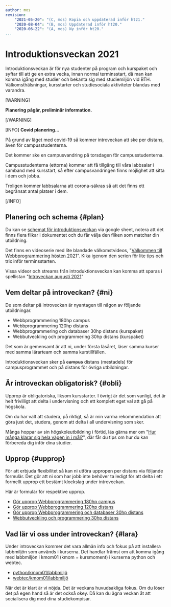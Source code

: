 ```yaml
---
author: mos
revision:
    "2021-05-20": "(C, mos) Kopia och uppdaterad inför ht21."
    "2020-08-04": "(B, mos) Uppdaterad inför ht20."
    "2020-06-22": "(A, mos) Ny inför ht20."
...
```

Introduktionsveckan 2021
==================================

Introduktionsveckan är för nya studenter på program och kurspaket och syftar till att ge en extra vecka, innan normal terminsstart, då man kan komma igång med studier och bekanta sig med studiemiljön vid BTH. Välkomsthälsningar, kursstarter och studiesociala aktiviteter blandas med varandra.

<!--more-->

[WARNING]

**Planering pågår, preliminär information.**

[/WARNING]


[INFO]
**Covid planering...**

På grund av läget med covid-19 så kommer introveckan att ske per distans, även för campusstudenterna.

Det kommer ske en campusvandring på torsdagen för campusstudenterna.

Campusstudenterna (ettorna) kommer att få tillgång till våra labbsalar i samband med kursstart, så efter campusvandringen finns möjlighet att sitta i dem och jobba.

Troligen kommer labbsalarna att corona-säkras så att det finns ett begränsat antal platser i dem.

[/INFO]



Planering och schema {#plan}
-----------------------------------

Du kan se [schemat för introduktionsveckan](https://docs.google.com/spreadsheets/d/1d6pcs09zjH1_KHSBP7MFu6pIRmBM2WnFUtyCikTmivE/) via google sheet, notera att det finns flera flikar i dokumentet och du får välja den fliken som matchar din utbildning.

Det finns en videoserie med lite blandade välkomstvideos, "[Välkommen till Webbprogrammering hösten 2021](https://www.youtube.com/playlist?list=PLKtP9l5q3ce-bmkUvx59NWWTdR69kGO5w)". Kika igenom den serien för lite tips och trix inför terminsstarten.

Vissa videor och streams från introduktionsveckan kan komma att sparas i spellistan "[Introveckan augusti 2021](https://www.youtube.com/playlist?list=PLKtP9l5q3ce_w5J1GHrIMxip-NbqIWGPY)"



Vem deltar på introveckan? {#ni}
-----------------------------------

De som deltar på introveckan är nyantagen till någon av följande utbildningar.

* Webbprogrammering 180hp campus
* Webbprogrammering 120hp distans
* Webbprogrammering och databaser 30hp distans (kurspaket)
* Webbutveckling och programmering 30hp distans (kurspaket)

Det som är gemensamt är att ni, under första läsåret, läser samma kurser med samma lärarteam och samma kurstillfällen.

Introduktionsveckan sker på <s>campus</s> distans (mestadels) för campusprogrammet och på distans för övriga utbildningar.



Är introveckan obligatorisk? {#obli}
-----------------------------------

Upprop är obligatoriska, liksom kursstarter. I övrigt är det som vanligt, det är helt frivilligt att delta i undervisning och ett komplett eget val att gå på högskola.

Om du har valt att studera, på riktigt, så är min varma rekommendation att göra just det, studera, genom att delta i all undervisning som sker.

Många hoppar av sin högskoleutbildning i förtid, läs gärna mer om "[Hur många klarar sig hela vägen in i mål?](/blogg/hur-manga-klarar-sig-hela-vagen-in-i-mal)", där får du tips om hur du kan förbereda dig inför dina studier.



Upprop {#upprop}
-----------------------------------

För att erbjuda flexibilitet så kan ni utföra uppropen per distans via följande formulär. Det gör att ni som har jobb inte behöver ta ledigt för att delta i ett formellt upprop ett bestämt klockslag under introveckan.

Här är formulär för respektive upprop.

* [Gör upprop Webbprogrammering 180hp campus](https://forms.gle/VJA4kgu49yPnue2m6)
* [Gör upprop Webbprogrammering 120hp distans](https://forms.gle/tQhMHsZj1DQn2z6h8)
* [Gör upprop Webbprogrammering och databaser 30hp distans](https://forms.gle/zva5LMnZ7xnjZQkWA)
* [Webbutveckling och programmering 30hp distans](https://forms.gle/BkJMJLp4eDL4fVF39)



Vad lär vi oss under introveckan? {#lara}
-----------------------------------

Under introveckan kommer det vara allmän info och fokus på att installera labbmiljön som används i kurserna. Det handlar främst om att komma igång med labbmiljön i kmom01 (kmom = kursmoment) i kurserna python och webtec.

* [python/kmom01/labbmiljö](/kurser/python/labbmiljo)
* [webtec/kmom01/labbmiljö](/kurser/webtec/labbmiljo)

När det är klart är vi nöjda. Det är veckans huvudsakliga fokus. Om du löser det på egen hand så är det också okey. Då kan du ägna veckan åt att socialisera dig med dina studiekompisar.

